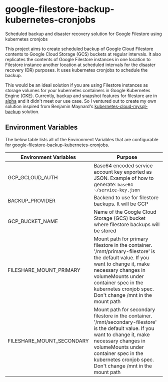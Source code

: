 # google-filestore-backup-kubernetes-cronjobs
Scheduled backup and disaster recovery solution for Google Filestore using kubernetes cronjobs

This project aims to create scheduled backup of Google Cloud Filestore contents to Google Cloud Storage (GCS) buckets at regular intervals. It also replicates the contents of Google Filestore instances in one location to Filestore instance another location at scheduled intervals for the disaster recovery (DR) purposes. It uses kubernetes cronjobs to schedule the backup. 

This would be an ideal solution if you are using Filestore instances as storage volumes for your kubernetes containers in Google Kubernetes Engine (GKE). Currently, backup and snapshot features for filestore are in [alpha](https://cloud.google.com/sdk/gcloud/reference/alpha/filestore/backups) and it didn't meet our use case. So I ventured out to create my own solution inspired from Benjamin Maynard's [kubernetes-cloud-mysql-backup](https://github.com/benjamin-maynard/kubernetes-cloud-mysql-backup) solution.

## Environment Variables

The below table lists all of the Environment Variables that are configurable for google-filestore-backup-kubernetes-cronjobs.

Environment Variables    | Purpose |
------------------------ | ------- |
GCP_GCLOUD_AUTH       |  Base64 encoded service account key exported as JSON. Example of how to generate: `base64 ~/service-key.json`                                         |
BACKUP_PROVIDER       | Backend to use for filestore backups. It will be GCP |
GCP_BUCKET_NAME       | Name of the Google Cloud Storage (GCS) bucket where filestore backups will be stored |
FILESHARE_MOUNT_PRIMARY | Mount path for primary filestore in the container. '/mnt/primary-filestore' is the default value. If you want to change it, make necessary changes in volumeMounts under container spec in the kubernetes cronjob spec. Don't change /mnt in the mount path  |
FILESHARE_MOUNT_SECONDARY |  Mount path for secondary filestore in the container. '/mnt/secondary-filestore' is the default value. If you want to change it, make necessary changes in volumeMounts under container spec in the kubernetes cronjob spec. Don't change /mnt in the mount path   |


